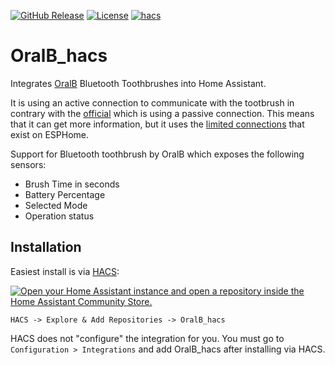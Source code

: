 
[![GitHub Release](https://img.shields.io/github/release/bkbilly/oralb_hacs.svg?style=flat-square)](https://github.com/bkbilly/oralb_hacs/releases)
[![License](https://img.shields.io/github/license/bkbilly/oralb_hacs.svg?style=flat-square)](LICENSE)
[![hacs](https://img.shields.io/badge/HACS-default-orange.svg?style=flat-square)](https://hacs.xyz)


# OralB_hacs
Integrates [OralB](https://oralb.com/en-us/products/shop-all/) Bluetooth Toothbrushes into Home Assistant.

It is using an active connection to communicate with the tootbrush in contrary with the [official](https://www.home-assistant.io/integrations/oralb/) which is using a passive connection. This means that it can get more information, but it uses the [limited connections](https://esphome.io/components/bluetooth_proxy.html) that exist on ESPHome.

Support for Bluetooth toothbrush by OralB which exposes the following sensors:
 - Brush Time in seconds
 - Battery Percentage
 - Selected Mode
 - Operation status

## Installation

Easiest install is via [HACS](https://hacs.xyz/):

[![Open your Home Assistant instance and open a repository inside the Home Assistant Community Store.](https://my.home-assistant.io/badges/hacs_repository.svg)](https://my.home-assistant.io/redirect/hacs_repository/?owner=bkbilly&repository=oralb_hacs&category=integration)

`HACS -> Explore & Add Repositories -> OralB_hacs`

HACS does not "configure" the integration for you. You must go to `Configuration > Integrations` and add OralB_hacs after installing via HACS.
